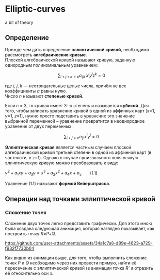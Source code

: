 # Elliptic-curves
a bit of theory

## Определение

Прежде чем дать определение **эллиптической кривой**, необходимо рассмотреть **алгебраические кривые**.  
Плоской алгебраической кривой называют кривую, заданную однородным полиномиальным уравнением:

$$
\sum_{i + j + k = n} a_{ijk} \, x^i y^j z^k = 0
$$

где *i*, *j*, *k* — неотрицательные целые числа, причём не все коэффициенты *a* равны нулю.  
Число *n* называют **степенью кривой**.

Если *n* = 3, то кривая имеет 3-ю степень и называется **кубикой**. Для того, чтобы записать уравнение кривой в одной из аффинных карт (*x*=1, *y*=1, *z*=1), нужно просто подставить в уравнение это значение выбранной переменной – уравнение превратится в неоднородное уравнение от двух переменных:

$$
\sum_{i + j = n} a_{ij} \, x^i y^j = 0
$$

**Эллиптическая кривая** является частным случаем плоской алгебраической кривой третьей степени в одной из аффинной карт (в частности, в *z*=1). Однако в случае произвольного поля всякую эллиптическую кривую можно преобразовать к виду:

$`y^2+a_1xy+a_3y=x^3+a_2x^2+a_4x+a_5`$  (1.1)

Уравнение (1.1) называют **формой Вейерштрасса**. 

## Операции над точками эллиптической кривой

### Сложение точек

Сложение двух точек легко представить графически. Для этого мною была осздана следующая анимация, которая наглядно показывает, как построить точку *R*=*P*+*Q*.


https://github.com/user-attachments/assets/34a1c7a8-d89e-4623-a729-f932f7730b04

Как видно из анимации выше, для того, чтобы выполнить сложение точек *P* и *Q* необходимо через них провести прямую, найти её пересечение с эллиптической кривой (в анимации точка *R'* и отразить её относительно оси *x*.
